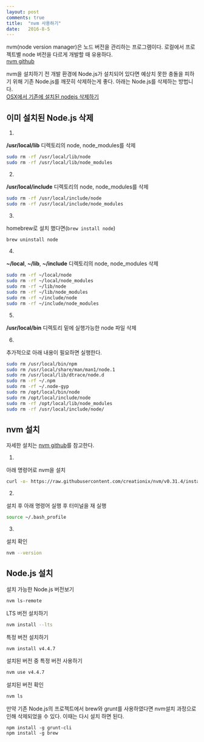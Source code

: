 ```yaml
---
layout: post
comments: true
title:  "nvm 사용하기"
date:   2016-8-5
---
```


nvm(node version manager)은 노드 버전을 관리하는 프로그램이다.
로컬에서 프로젝트별 node 버전을 다르게 개발할 때 유용하다.<br>
[nvm github](https://github.com/creationix/nvm)

nvm을 설치하기 전 개발 환경에 Node.js가 설치되어 있다면 예상치 못한 충돌을 피하기 위해 기존 Node.js를 깨끗히 삭제하는게 좋다.
아래는 Node.js를 삭제하는 방법니다.<br>
[OSX에서 기존에 설치된 nodejs 삭제하기](http://benznext.com/2015/04/completely-uninstall-node-js-from-mac-os-x/)

## 이미 설치된 Node.js 삭제

1.
**/usr/local/lib** 디렉토리의 node, node_modules를 삭제

```bash
sudo rm -rf /usr/local/lib/node
sudo rm -rf /usr/local/lib/node_modules
```

2.
**/usr/local/include** 디렉토리의 node, node_modules를 삭제

```bash
sudo rm -rf /usr/local/include/node
sudo rm -rf /usr/local/include/node_modules
```

3.
homebrew로 설치 했다면(`brew install node`)

```bash
brew uninstall node
```

4.
**~/local**, **~/lib**, **~/include** 디렉토리의 node, node_modules 삭제

```bash
sudo rm -rf ~/local/node
sudo rm -rf ~/local/node_modules
sudo rm -rf ~/lib/node
sudo rm -rf ~/lib/node_modules
sudo rm -rf ~/include/node
sudo rm -rf ~/include/node_modules
```

5.
**/usr/local/bin** 디렉토리 밑에 실행가능한 node 파일 삭제

6.
추가적으로 아래 내용이 필요하면 실행한다.

```bash
sudo rm /usr/local/bin/npm
sudo rm /usr/local/share/man/man1/node.1
sudo rm /usr/local/lib/dtrace/node.d
sudo rm -rf ~/.npm
sudo rm -rf ~/.node-gyp
sudo rm /opt/local/bin/node
sudo rm /opt/local/include/node
sudo rm -rf /opt/local/lib/node_modules
sudo rm -rf /usr/local/include/node/
```

## nvm 설치

자세한 설치는 [nvm github](https://github.com/creationix/nvm#install-script)를 참고한다.

1.
아래 명령어로 nvm을 설치

```bash
curl -o- https://raw.githubusercontent.com/creationix/nvm/v0.31.4/install.sh | bash
```

2.
설치 후 아래 명령어 실행 후 터미널을 재 실행

```bash
source ~/.bash_profile
```

3.
설치 확인

```bash
nvm --version
```

## Node.js 설치

설치 가능한 Node.js 버전보기

```bash
nvm ls-remote
```

LTS 버전 설치하기

```bash
nvm install --lts
```

특정 버전 설치하기

```bash
nvm install v4.4.7
```

설치된 버전 중 특정 버전 사용하기

```bash
nvm use v4.4.7
```

설치된 버전 확인

```bash
nvm ls
```

만약 기존 Node.js의 프로젝트에서 brew와 grunt를 사용하였다면 nvm설치 과정으로 인해 삭제되었을 수 있다.
이때는 다시 설치 하면 된다.

```
npm install -g grunt-cli
npm install -g brew
```

